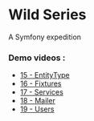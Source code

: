 <h1>Wild Series</h1>
A Symfony expedition

### Demo videos :

- [15 - EntityType](https://drive.google.com/file/d/16Euj_BNl4zkggClFDsOvCKEiv6uRUcl9/view?usp=sharing)
- [16 - Fixtures](https://drive.google.com/file/d/1rLwKjC3zAC6djFLJCf8QGNNXxuWXQ-EG/view?usp=sharing)
- [17 - Services](https://drive.google.com/file/d/1ZbeS9VqTYAFz-XPHKDmh_o9afTI6PgHu/view?usp=sharing)
- [18 - Mailer](https://drive.google.com/file/d/1V6_lLmijPJkLmgM2Azs18gc25kE8tKHY/view?usp=sharing)
- [19 - Users](https://drive.google.com/file/d/1l0bvn2OnMNemn8sybsZmol95K6XrptUe/view?usp=sharing)

